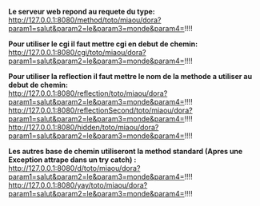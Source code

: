 **Le serveur web repond au requete du type:**\
http://127.0.0.1:8080/method/toto/miaou/dora?param1=salut&param2=le&param3=monde&param4=!!!!

**Pour utiliser le cgi il faut mettre cgi en debut de chemin:**\
http://127.0.0.1:8080/cgi/toto/miaou/dora?param1=salut&param2=le&param3=monde&param4=!!!!

**Pour utiliser la reflection il faut mettre le nom de la methode a utiliser au debut de chemin:**\
http://127.0.0.1:8080/reflection/toto/miaou/dora?param1=salut&param2=le&param3=monde&param4=!!!!
http://127.0.0.1:8080/reflectionSecond/toto/miaou/dora?param1=salut&param2=le&param3=monde&param4=!!!!
http://127.0.0.1:8080/hidden/toto/miaou/dora?param1=salut&param2=le&param3=monde&param4=!!!!


**Les autres base de chemin utiliseront la method standard (Apres une Exception attrape dans un try catch) :**\
http://127.0.0.1:8080/d/toto/miaou/dora?param1=salut&param2=le&param3=monde&param4=!!!!
http://127.0.0.1:8080/yay/toto/miaou/dora?param1=salut&param2=le&param3=monde&param4=!!!!
